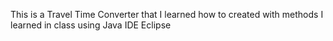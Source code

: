 This is a Travel Time Converter that I learned how to created with methods I learned in class using Java IDE Eclipse
